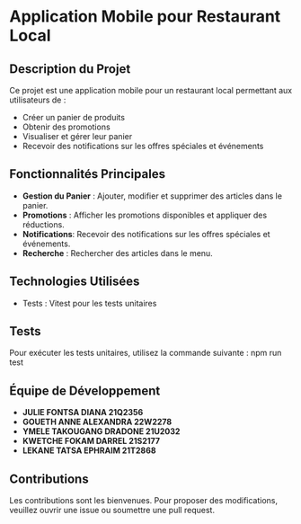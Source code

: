 # Application Mobile pour Restaurant Local

## Description du Projet

Ce projet est une application mobile pour un restaurant local permettant aux utilisateurs de :

* Créer un panier de produits
* Obtenir des promotions
* Visualiser et gérer leur panier
* Recevoir des notifications sur les offres spéciales et événements

## Fonctionnalités Principales

*  **Gestion du Panier** : Ajouter, modifier et supprimer des articles dans le panier.
* **Promotions** : Afficher les promotions disponibles et appliquer des réductions.
* **Notifications**: Recevoir des notifications sur les offres spéciales et événements.
* **Recherche** : Rechercher des articles dans le menu.

## Technologies Utilisées
* Tests : Vitest pour les tests unitaires

## Tests
Pour exécuter les tests unitaires, utilisez la commande suivante :
npm run test

## Équipe de Développement

* **JULIE FONTSA DIANA          21Q2356**
* **GOUETH ANNE ALEXANDRA       22W2278**
* **YMELE TAKOUGANG DRADONE     21U2032**
* **KWETCHE FOKAM DARREL        21S2177**
* **LEKANE TATSA EPHRAIM        21T2868**

## Contributions

Les contributions sont les bienvenues. Pour proposer des modifications, veuillez ouvrir une issue ou soumettre une pull request.


